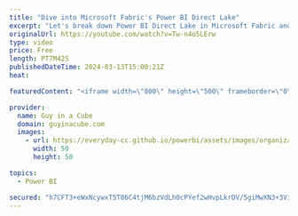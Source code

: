 ```yaml
---
title: "Dive into Microsoft Fabric's Power BI Direct Lake"
excerpt: "Let's break down Power BI Direct Lake in Microsoft Fabric and explain how you can leverage one copy of the data from OneLake. Patrick explains!  Direct Lake   https://learn.microsoft.com/power-bi/enterprise/directlake-overview  📢 Become a member: https://guyinacu.be/membership \r \r *******************"
originalUrl: https://youtube.com/watch?v=Tw-n4o5LErw
type: video
price: Free
length: PT7M42S
publishedDateTime: 2024-03-13T15:00:21Z
heat: 

featuredContent: "<iframe width=\"800\" height=\"500\" frameborder=\"0\" src=\"https://www.youtube.com/embed/Tw-n4o5LErw\" allow=\"accelerometer; autoplay; encrypted-media; gyroscope; picture-in-picture\" allowfullscreen></iframe>"

provider:
  name: Guy in a Cube
  domain: guyinacube.com
  images:
    - url: https://everyday-cc.github.io/powerbi/assets/images/organizations/guyinacube.com-50x50.jpg
      width: 50
      height: 50

topics:
  - Power BI

secured: "h7CFT3+eWxNcywxT5T06C4tjM6bzVdLh0cPYef2wHvpLkrDV/5giMwXN3+3ViXN7cJM3xkZvIykfaXvIILf9oJYln/lgqUxwpHq52dtEwkJWdwn56gO+gCh7XCw8SGyvm0DB8xSLS3OwxB63BjxlcmGfEUT1Z2tGP+U6wb0ABiXUjxq6g4M1e3DDm6KF2p59duB/CiIa7b3+Mu/luhzpqyaPDcKmGn1nkUTPfyXrSgkS9KNzrWwmRvJOWnPat9DWFBvBmRbbCCU18TvE30hGyZrq+OGiwmBpiw87QBNH2XKZ/QJkJTVoZteIPANQ3AggXDvcJDgpVQaKeAZE5oq/HOfzSQMFoLJinx1cy6k/e3/uux8Cceerrsltvb4px2fIUjxRvOLTzD/X7GRbu8vduA==;aZ9ko6cJ1A0GHzkZu+OOIQ=="
---
```


